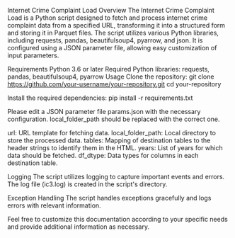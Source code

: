 Internet Crime Complaint Load
Overview
The Internet Crime Complaint Load is a Python script designed to fetch and process internet crime complaint data from a specified URL, transforming it into a structured form and storing it in Parquet files. The script utilizes various Python libraries, including requests, pandas, beautifulsoup4, pyarrow, and json. It is configured using a JSON parameter file, allowing easy customization of input parameters.

Requirements
Python 3.6 or later
Required Python libraries: requests, pandas, beautifulsoup4, pyarrow
Usage
Clone the repository:
git clone https://github.com/your-username/your-repository.git
cd your-repository

Install the required dependencies:
pip install -r requirements.txt

Please edit a JSON parameter file params.json with the necessary configuration. local_folder_path should be replaced with the correct one.

url: URL template for fetching data.
local_folder_path: Local directory to store the processed data.
tables: Mapping of destination tables to the header strings to identify them in the HTML.
years: List of years for which data should be fetched.
df_dtype: Data types for columns in each destination table.

Logging
The script utilizes logging to capture important events and errors. The log file (ic3.log) is created in the script's directory.

Exception Handling
The script handles exceptions gracefully and logs errors with relevant information.

Feel free to customize this documentation according to your specific needs and provide additional information as necessary.
